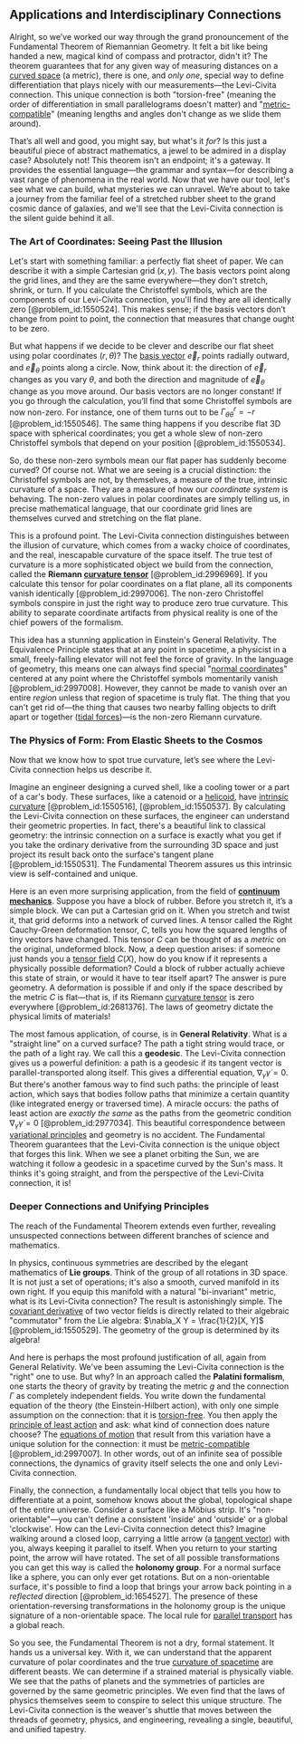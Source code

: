 ## Applications and Interdisciplinary Connections

Alright, so we’ve worked our way through the grand pronouncement of the Fundamental Theorem of Riemannian Geometry. It felt a bit like being handed a new, magical kind of compass and protractor, didn't it? The theorem guarantees that for any given way of measuring distances on a [curved space](@article_id:157539) (a metric), there is one, and *only one*, special way to define differentiation that plays nicely with our measurements—the Levi-Civita connection. This unique connection is both "torsion-free" (meaning the order of differentiation in small parallelograms doesn't matter) and "[metric-compatible](@article_id:159761)" (meaning lengths and angles don't change as we slide them around).

That’s all well and good, you might say, but what's it *for*? Is this just a beautiful piece of abstract mathematics, a jewel to be admired in a display case? Absolutely not! This theorem isn't an endpoint; it's a gateway. It provides the essential language—the grammar and syntax—for describing a vast range of phenomena in the real world. Now that we have our tool, let's see what we can build, what mysteries we can unravel. We’re about to take a journey from the familiar feel of a stretched rubber sheet to the grand cosmic dance of galaxies, and we'll see that the Levi-Civita connection is the silent guide behind it all.

### The Art of Coordinates: Seeing Past the Illusion

Let's start with something familiar: a perfectly flat sheet of paper. We can describe it with a simple Cartesian grid $(x, y)$. The basis vectors point along the grid lines, and they are the same everywhere—they don't stretch, shrink, or turn. If you calculate the Christoffel symbols, which are the components of our Levi-Civita connection, you'll find they are all identically zero [@problem_id:1550524]. This makes sense; if the basis vectors don’t change from point to point, the connection that measures that change ought to be zero.

But what happens if we decide to be clever and describe our flat sheet using polar coordinates $(r, \theta)$? The [basis vector](@article_id:199052) $\vec{e}_r$ points radially outward, and $\vec{e}_\theta$ points along a circle. Now, think about it: the direction of $\vec{e}_r$ changes as you vary $\theta$, and both the direction and magnitude of $\vec{e}_\theta$ change as you move around. Our basis vectors are no longer constant! If you go through the calculation, you’ll find that some Christoffel symbols are now non-zero. For instance, one of them turns out to be $\Gamma^r_{\theta\theta} = -r$ [@problem_id:1550546]. The same thing happens if you describe flat 3D space with spherical coordinates; you get a whole slew of non-zero Christoffel symbols that depend on your position [@problem_id:1550534].

So, do these non-zero symbols mean our flat paper has suddenly become curved? Of course not. What we are seeing is a crucial distinction: the Christoffel symbols are not, by themselves, a measure of the true, intrinsic curvature of a space. They are a measure of how our *coordinate system* is behaving. The non-zero values in polar coordinates are simply telling us, in precise mathematical language, that our coordinate grid lines are themselves curved and stretching on the flat plane.

This is a profound point. The Levi-Civita connection distinguishes between the illusion of curvature, which comes from a wacky choice of coordinates, and the real, inescapable curvature of the space itself. The true test of curvature is a more sophisticated object we build from the connection, called the **Riemann [curvature tensor](@article_id:180889)** [@problem_id:2996969]. If you calculate this tensor for polar coordinates on a flat plane, all its components vanish identically [@problem_id:2997006]. The non-zero Christoffel symbols conspire in just the right way to produce zero true curvature. This ability to separate coordinate artifacts from physical reality is one of the chief powers of the formalism.

This idea has a stunning application in Einstein's General Relativity. The Equivalence Principle states that at any point in spacetime, a physicist in a small, freely-falling elevator will not feel the force of gravity. In the language of geometry, this means one can always find special "[normal coordinates](@article_id:142700)" centered at any point where the Christoffel symbols momentarily vanish [@problem_id:2997008]. However, they cannot be made to vanish over an entire *region* unless that region of spacetime is truly flat. The thing that you can't get rid of—the thing that causes two nearby falling objects to drift apart or together ([tidal forces](@article_id:158694))—is the non-zero Riemann curvature.

### The Physics of Form: From Elastic Sheets to the Cosmos

Now that we know how to spot true curvature, let’s see where the Levi-Civita connection helps us describe it.

Imagine an engineer designing a curved shell, like a cooling tower or a part of a car's body. These surfaces, like a catenoid or a [helicoid](@article_id:263593), have [intrinsic curvature](@article_id:161207) [@problem_id:1550516], [@problem_id:1550537]. By calculating the Levi-Civita connection on these surfaces, the engineer can understand their geometric properties. In fact, there's a beautiful link to classical geometry: the intrinsic connection on a surface is exactly what you get if you take the ordinary derivative from the surrounding 3D space and just project its result back onto the surface's tangent plane [@problem_id:1550531]. The Fundamental Theorem assures us this intrinsic view is self-contained and unique.

Here is an even more surprising application, from the field of **[continuum mechanics](@article_id:154631)**. Suppose you have a block of rubber. Before you stretch it, it’s a simple block. We can put a Cartesian grid on it. When you stretch and twist it, that grid deforms into a network of curved lines. A tensor called the Right Cauchy-Green deformation tensor, $C$, tells you how the squared lengths of tiny vectors have changed. This tensor $C$ can be thought of as a *metric* on the original, undeformed block. Now, a deep question arises: if someone just hands you a [tensor field](@article_id:266038) $C(X)$, how do you know if it represents a physically possible deformation? Could a block of rubber actually achieve this state of strain, or would it have to tear itself apart? The answer is pure geometry. A deformation is possible if and only if the space described by the metric $C$ is flat—that is, if its Riemann [curvature tensor](@article_id:180889) is zero everywhere [@problem_id:2681376]. The laws of geometry dictate the physical limits of materials!

The most famous application, of course, is in **General Relativity**. What is a "straight line" on a curved surface? The path a tight string would trace, or the path of a light ray. We call this a **geodesic**. The Levi-Civita connection gives us a powerful definition: a path is a geodesic if its tangent vector is parallel-transported along itself. This gives a differential equation, $\nabla_{\dot\gamma}\dot\gamma = 0$. But there's another famous way to find such paths: the principle of least action, which says that bodies follow paths that minimize a certain quantity (like integrated energy or traversed time). A miracle occurs: the paths of least action are *exactly the same* as the paths from the geometric condition $\nabla_{\dot\gamma}\dot\gamma=0$ [@problem_id:2977034]. This beautiful correspondence between [variational principles](@article_id:197534) and geometry is no accident. The Fundamental Theorem guarantees that the Levi-Civita connection is the unique object that forges this link. When we see a planet orbiting the Sun, we are watching it follow a geodesic in a spacetime curved by the Sun's mass. It thinks it's going straight, and from the perspective of the Levi-Civita connection, it is!

### Deeper Connections and Unifying Principles

The reach of the Fundamental Theorem extends even further, revealing unsuspected connections between different branches of science and mathematics.

In physics, continuous symmetries are described by the elegant mathematics of **Lie groups**. Think of the group of all rotations in 3D space. It is not just a set of operations; it's also a smooth, curved manifold in its own right. If you equip this manifold with a natural "bi-invariant" metric, what is its Levi-Civita connection? The result is astonishingly simple. The [covariant derivative](@article_id:151982) of two vector fields is directly related to their algebraic "commutator" from the Lie algebra: $\nabla_X Y = \frac{1}{2}[X, Y]$ [@problem_id:1550529]. The geometry of the group is determined by its algebra!

And here is perhaps the most profound justification of all, again from General Relativity. We've been assuming the Levi-Civita connection is the "right" one to use. But why? In an approach called the **Palatini formalism**, one starts the theory of gravity by treating the metric $g$ and the connection $\Gamma$ as completely independent fields. You write down the fundamental equation of the theory (the Einstein-Hilbert action), with only one simple assumption on the connection: that it is [torsion-free](@article_id:161170). You then apply the [principle of least action](@article_id:138427) and ask: what kind of connection does nature choose? The [equations of motion](@article_id:170226) that result from this variation have a unique solution for the connection: it must be [metric-compatible](@article_id:159761) [@problem_id:2997007]. In other words, out of an infinite sea of possible connections, the dynamics of gravity itself selects the one and only Levi-Civita connection.

Finally, the connection, a fundamentally local object that tells you how to differentiate at a point, somehow knows about the global, topological shape of the entire universe. Consider a surface like a Möbius strip. It's "non-orientable"—you can't define a consistent 'inside' and 'outside' or a global 'clockwise'. How can the Levi-Civita connection detect this? Imagine walking around a closed loop, carrying a little arrow (a [tangent vector](@article_id:264342)) with you, always keeping it parallel to itself. When you return to your starting point, the arrow will have rotated. The set of all possible transformations you can get this way is called the **holonomy group**. For a normal surface like a sphere, you can only ever get rotations. But on a non-orientable surface, it's possible to find a loop that brings your arrow back pointing in a *reflected* direction [@problem_id:1654527]. The presence of these orientation-reversing transformations in the holonomy group is the unique signature of a non-orientable space. The local rule for [parallel transport](@article_id:160177) has a global reach.

So you see, the Fundamental Theorem is not a dry, formal statement. It hands us a universal key. With it, we can understand that the apparent curvature of polar coordinates and the true [curvature of spacetime](@article_id:188986) are different beasts. We can determine if a strained material is physically viable. We see that the paths of planets and the symmetries of particles are governed by the same geometric principles. We even find that the laws of physics themselves seem to conspire to select this unique structure. The Levi-Civita connection is the weaver's shuttle that moves between the threads of geometry, physics, and engineering, revealing a single, beautiful, and unified tapestry.